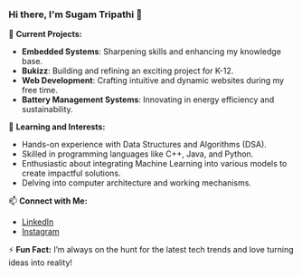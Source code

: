 ### Hi there, I'm Sugam Tripathi 👋

🔭 **Current Projects:**
- **Embedded Systems**: Sharpening skills and enhancing my knowledge base.
- **Bukizz**: Building and refining an exciting project for K-12.
- **Web Development**: Crafting intuitive and dynamic websites during my free time.
- **Battery Management Systems**: Innovating in energy efficiency and sustainability.

🌱 **Learning and Interests:**
- Hands-on experience with Data Structures and Algorithms (DSA).
- Skilled in programming languages like C++, Java, and Python.
- Enthusiastic about integrating Machine Learning into various models to create impactful solutions.
- Delving into computer architecture and working mechanisms.

📫 **Connect with Me:**
- [LinkedIn](https://www.linkedin.com/in/sugam-tripathi-295a932a0/)
- [Instagram](https://instagram.com/sugam_tripathi_?igshid=NGExMmI2YTkyZg==)

⚡ **Fun Fact:**
I’m always on the hunt for the latest tech trends and love turning ideas into reality!


<!--
**SugamTripathi0500/sugamtripathi0500** is a ✨ _special_ ✨ repository because its `README.md` (this file) appears on your GitHub profile.

Here are some ideas to get you started:

- 🔭 I’m currently working on ...
- 🌱 I’m currently learning ...
- 👯 I’m looking to collaborate on ...
- 🤔 I’m looking for help with ...
- 💬 Ask me about ...
- 📫 How to reach me: ...
- 😄 Pronouns: ...
- ⚡ Fun fact: ...
-->
